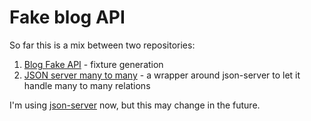 # Fake blog API

So far this is a mix between two repositories:

1. [Blog Fake API](https://github.com/matheusazzi/blog-fake-api) - fixture generation
2. [JSON server many to many](https://github.com/jimschubert/json-server-many-to-many) -
   a wrapper around json-server to let it handle many to many relations

I'm using [json-server](https://github.com/typicode/json-server) now,
but this may change in the future.
